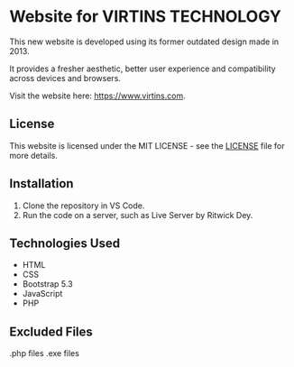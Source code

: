 
# Website for VIRTINS TECHNOLOGY

This new website is developed using its former outdated design made in 2013. 

It provides a fresher aesthetic, better user experience and compatibility across devices and browsers.

Visit the website here: https://www.virtins.com.

## License

This website is licensed under the MIT LICENSE - see the [LICENSE](https://github.com/wangyuanchi/virtins.com/blob/main/LICENSE.md) file for more details.

## Installation

1. Clone the repository in VS Code.
2. Run the code on a server, such as Live Server by Ritwick Dey.

## Technologies Used

- HTML
- CSS
- Bootstrap 5.3
- JavaScript
- PHP

## Excluded Files
.php files
.exe files
